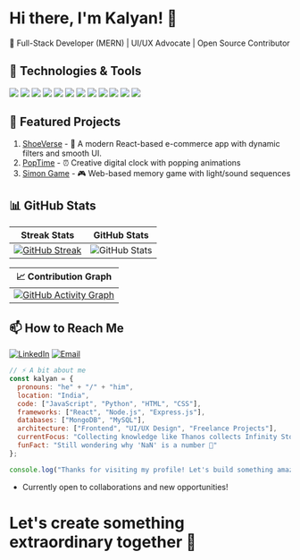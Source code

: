 ﻿# Hi there, I'm Kalyan! 👋

🚀 Full-Stack Developer (MERN) | UI/UX Advocate | Open Source Contributor 

## 🔧 Technologies & Tools
![](https://img.shields.io/badge/-React-61DAFB?logo=react&logoColor=white)
![](https://img.shields.io/badge/-JavaScript-F7DF1E?logo=javascript&logoColor=white)
![](https://img.shields.io/badge/-TypeScript-3178C6?logo=typescript&logoColor=white)
![](https://img.shields.io/badge/-HTML5-E34F26?logo=html5&logoColor=white)
![](https://img.shields.io/badge/-CSS3-1572B6?logo=css3&logoColor=white)
![](https://img.shields.io/badge/-Tailwind_CSS-06B6D4?logo=tailwind-css&logoColor=white)
![](https://img.shields.io/badge/-Node.js-339933?logo=node.js&logoColor=white)
![](https://img.shields.io/badge/-Express-000000?logo=express&logoColor=white)
![](https://img.shields.io/badge/-EJS-000000?logo=ejs&logoColor=white)
![](https://img.shields.io/badge/-Python-3776AB?logo=python&logoColor=white)
![](https://img.shields.io/badge/-MongoDB-47A248?logo=mongodb&logoColor=white)
![](https://img.shields.io/badge/-PostgreSQL-4169E1?logo=postgresql&logoColor=white)

## 🌟 Featured Projects
1. [ShoeVerse](https://github.com/Kalyan-github-4/ShoeVerse) - 🛒 A modern React-based e-commerce app with dynamic filters and smooth UI.
2. [PopTime](https://github.com/Kalyan-github-4/PopTime) - ⏰ Creative digital clock with popping animations 
3. [Simon Game](https://github.com/Kalyan-github-4/Simon-Game) - 🎮 Web-based memory game with light/sound sequences

## 📊 GitHub Stats

| Streak Stats | GitHub Stats |
|--------------|--------------|
| [![GitHub Streak](https://github-readme-streak-stats-eight.vercel.app?user=Kalyan-github-4)](https://git.io/streak-stats) | ![GitHub Stats](https://github-readme-stats.vercel.app/api?username=Kalyan-github-4&show_icons=true&theme=radical&count_private=true&hide_border=true) |

| 📈 Contribution Graph |
|------------------------|
| [![GitHub Activity Graph](https://github-readme-activity-graph.vercel.app/graph?username=Kalyan-github-4&theme=github-dark&hide_border=true)](https://github.com/Ashutosh00710/github-readme-activity-graph) |

## 📫 How to Reach Me
[![LinkedIn](https://img.shields.io/badge/LinkedIn-Kalyan_Manna-informational?style=flat&logo=linkedin&color=0A66C2)](https://www.linkedin.com/in/kalyan-manna-840861352)
[![Email](https://img.shields.io/badge/Email-kalyanmanna439@gmail.com-informational?style=flat&logo=gmail&color=EA4335)](mailto:kalyanmanna439@gmail.com)

```javascript
// ⚡ A bit about me
const kalyan = {
  pronouns: "he" + "/" + "him",
  location: "India",
  code: ["JavaScript", "Python", "HTML", "CSS"],
  frameworks: ["React", "Node.js", "Express.js"],
  databases: ["MongoDB", "MySQL"],
  architecture: ["Frontend", "UI/UX Design", "Freelance Projects"],
  currentFocus: "Collecting knowledge like Thanos collects Infinity Stones 💎 — but only a few get mastered... for now. 🚀",
  funFact: "Still wondering why 'NaN' is a number 🤔"
};

console.log("Thanks for visiting my profile! Let's build something amazing together! 🌟");
```
+ Currently open to collaborations and new opportunities!
# Let's create something extraordinary together 🚀



